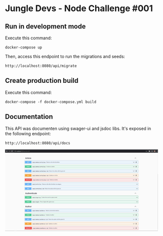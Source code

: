 # Jungle Devs - Node Challenge #001

## Run in development mode

Execute this command:

```
docker-compose up
```

Then, access this endpoint to run the migrations and seeds:

```
http://localhost:8080/api/migrate
```

## Create production build

Execute this command:

```
docker-compose -f docker-compose.yml build
```

## Documentation

This API was documenten using swager-ui and jsdoc libs.
It's exposed in the following endpoint:

```
http://localhost:8080/api/docs
```

<p align="center"><img src="swagger.jpg"></p>
